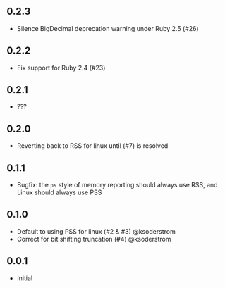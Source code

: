 ## 0.2.3

-  Silence BigDecimal deprecation warning under Ruby 2.5 (#26)

## 0.2.2

- Fix support for Ruby 2.4 (#23)

## 0.2.1

- ???

## 0.2.0

- Reverting back to RSS for linux until (#7) is resolved

## 0.1.1

- Bugfix: the `ps` style of memory reporting should always use RSS, and Linux should always use PSS

## 0.1.0

- Default to using PSS for linux (#2 & #3) @ksoderstrom
- Correct for bit shifting truncation (#4) @ksoderstrom

## 0.0.1

- Initial